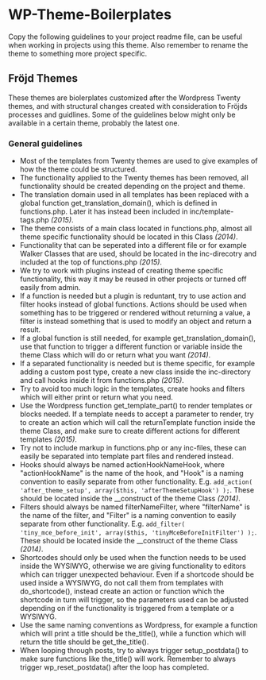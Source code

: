 # WP-Theme-Boilerplates

Copy the following guidelines to your project readme file, can be useful when working in projects using this theme. Also remember to rename the theme to something more project specific.


## Fröjd Themes
These themes are biolerplates customized after the Wordpress Twenty themes, and with structural changes created with consideration to Fröjds processes and guidlines. Some of the guidelines below might only be available in a certain theme, probably the latest one.

### General guidelines
- Most of the templates from Twenty themes are used to give examples of how the theme could be structured.
- The functionality applied to the Twenty themes has been removed, all functionality should be created depending on the project and theme.
- The translation domain used in all templates has been replaced with a global function get_translation_domain(), which is defined in functions.php. Later it has instead been included in inc/template-tags.php *(2015)*.
- The theme consists of a main class located in functions.php, almost all theme specific functionality should be located in this Class *(2014)*.
- Functionality that can be seperated into a different file or for example Walker Classes that are used, should be located in the inc-direcotry and included at the top of functions.php *(2015)*.
- We try to work with plugins instead of creating theme specific functionality, this way it may be reused in other projects or turned off easily from admin.
- If a function is needed but a plugin is reduntant, try to use action and filter hooks instead of global functions. Actions should be used when something has to be triggered or rendered without returning a value, a filter is instead something that is used to modify an object and return a result.
- If a global function is still needed, for example get_translation_domain(), use that function to trigger a different function or variable inside the theme Class which will do or return what you want *(2014)*.
- If a separated functionality is needed but is theme specific, for example adding a custom post type, create a new class inside the inc-directory and call hooks inside it from functions.php *(2015)*.
- Try to avoid too much logic in the templates, create hooks and filters which will either print or return what you need.
- Use the Wordpress function get_template_part() to render templates or blocks needed. If a template needs to accept a parameter to render, try to create an action which will call the returnTemplate function inside the theme Class, and make sure to create different actions for different templates *(2015)*.
- Try not to include markup in functions.php or any inc-files, these can easily be separated into template part files and rendered instead.
- Hooks should always be named actionHookNameHook, where "actionHookName" is the name of the hook, and "Hook" is a naming convention to easily separate from other functionality. E.g. `add_action( 'after_theme_setup', array($this, 'afterThemeSetupHook') );`. These should be located inside the __construct of the theme Class *(2014)*.
- Filters should always be named filterNameFilter, where "filterName" is the name of the filter, and "Filter" is a naming convention to easily separate from other functionality. E.g. `add_filter( 'tiny_mce_before_init', array($this, 'tinyMceBeforeInitFilter') );`. These should be located inside the __construct of the theme Class *(2014)*.
- Shortcodes should only be used when the function needs to be used inside the WYSIWYG, otherwise we are giving functionality to editors which can trigger unexpected behaviour. Even if a shortcode should be used inside a WYSIWYG, do not call them from templates with do_shortcode(), instead create an action or function which the shortcode in turn will trigger, so the parameters used can be adjusted depending on if the functionality is triggered from a template or a WYSIWYG.
- Use the same naming conventions as Wordpress, for example a function which will print a title should be the_title(), while a function which will return the title should be get_the_title().
- When looping through posts, try to always trigger setup_postdata() to make sure functions like the_title() will work. Remember to always trigger wp_reset_postdata() after the loop has completed.